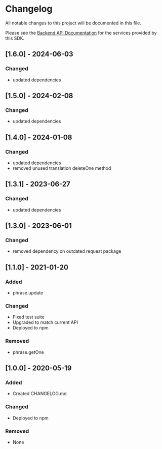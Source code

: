 # Changelog
All notable changes to this project will be documented in this file.

Please see the [Backend API Documentation](https://help.localizejs.com/reference/introduction) for the services provided by this SDK.

## [1.6.0] - 2024-06-03
### Changed
- updated dependencies

## [1.5.0] - 2024-02-08
### Changed
- updated dependencies

## [1.4.0] - 2024-01-08
### Changed
- updated dependencies
- removed unused translation deleteOne method

## [1.3.1] - 2023-06-27
### Changed
- updated dependencies

## [1.3.0] - 2023-06-01
### Changed
- removed dependency on outdated request package

## [1.1.0] - 2021-01-20
### Added
- phrase.update

### Changed
- Fixed test suite
- Upgraded to match current API
- Deployed to npm

### Removed
- phrase.getOne

## [1.0.0] - 2020-05-19
### Added
- Created CHANGELOG.md

### Changed
- Deployed to npm

### Removed
- None
